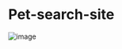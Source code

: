 # Pet-search-site
![image](https://user-images.githubusercontent.com/55109956/214135104-045c2aa4-9541-4730-99c1-045d6118f04d.png)
